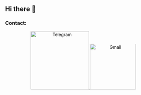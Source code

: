 ## Hi there 👋

<!--
**yuliakarla05/yuliakarla05** is a ✨ _special_ ✨ repository because its `README.md` (this file) appears on your GitHub profile.

Here are some ideas to get you started:

- 🔭 I’m currently working on ...
- 🌱 I’m currently learning ...
- 👯 I’m looking to collaborate on ...
- 🤔 I’m looking for help with ...
- 💬 Ask me about ...
- 📫 How to reach me: ...
- 😄 Pronouns: ...
- ⚡ Fun fact: ...
-->
### Contact:

<p align="center">
  <a href="https://t.me/yulia_karla">
    <img alt="Telegram" width="189px" src="https://img.shields.io/badge/Telegram-2CA5E0?style=for-the-badge&logo=telegram&logoColor=white" />
  </a>
  <a target="_blank" href="mailto:yuliakarla2005@gmail.com">
    <img  alt="Gmail" width="148px" src="https://img.shields.io/badge/Gmail-D14836?style=for-the-badge&logo=gmail&logoColor=white" />
  </a>
</p>
